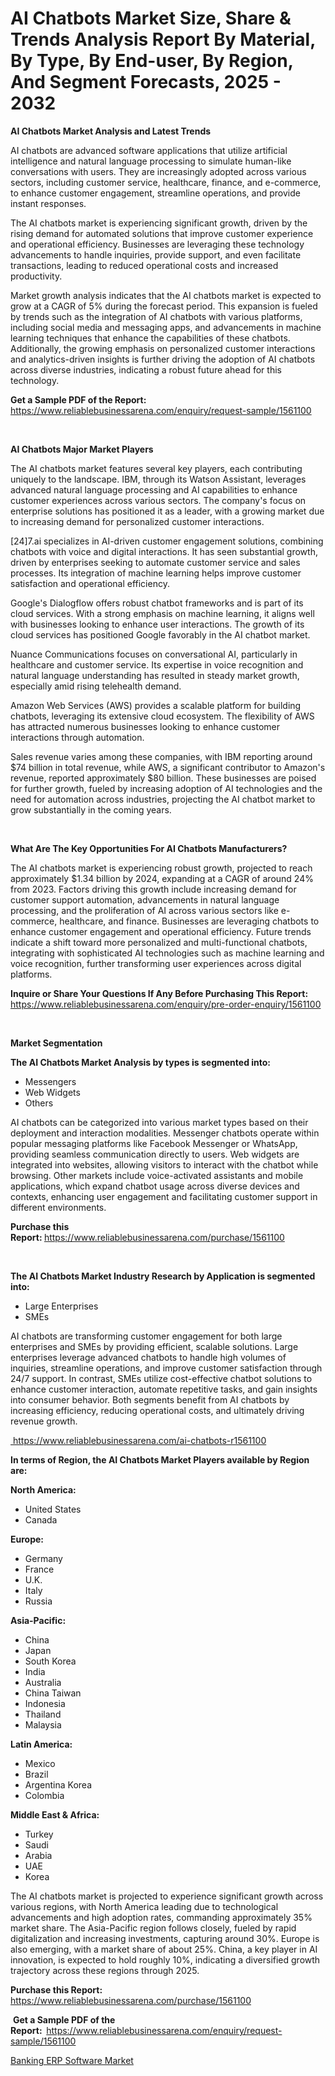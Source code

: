 <p><h1>AI Chatbots Market Size, Share & Trends Analysis Report By Material, By Type, By End-user, By Region, And Segment Forecasts, 2025 - 2032</h1></p><p><strong>AI Chatbots Market Analysis and Latest Trends</strong></p>
<p><p>AI chatbots are advanced software applications that utilize artificial intelligence and natural language processing to simulate human-like conversations with users. They are increasingly adopted across various sectors, including customer service, healthcare, finance, and e-commerce, to enhance customer engagement, streamline operations, and provide instant responses.</p><p>The AI chatbots market is experiencing significant growth, driven by the rising demand for automated solutions that improve customer experience and operational efficiency. Businesses are leveraging these technology advancements to handle inquiries, provide support, and even facilitate transactions, leading to reduced operational costs and increased productivity.</p><p>Market growth analysis indicates that the AI chatbots market is expected to grow at a CAGR of 5% during the forecast period. This expansion is fueled by trends such as the integration of AI chatbots with various platforms, including social media and messaging apps, and advancements in machine learning techniques that enhance the capabilities of these chatbots. Additionally, the growing emphasis on personalized customer interactions and analytics-driven insights is further driving the adoption of AI chatbots across diverse industries, indicating a robust future ahead for this technology.</p></p>
<p><strong>Get a Sample PDF of the Report:&nbsp;</strong> <a href="https://www.reliablebusinessarena.com/enquiry/request-sample/1561100?utm_campaign=2630&utm_medium=2&utm_source=Github&utm_content=ia&utm_term=09032025&utm_id=ai-chatbots">https://www.reliablebusinessarena.com/enquiry/request-sample/1561100</a></p>
<p>&nbsp;</p>
<p><strong>AI Chatbots Major Market Players</strong></p>
<p><p>The AI chatbots market features several key players, each contributing uniquely to the landscape. IBM, through its Watson Assistant, leverages advanced natural language processing and AI capabilities to enhance customer experiences across various sectors. The company's focus on enterprise solutions has positioned it as a leader, with a growing market due to increasing demand for personalized customer interactions.</p><p>[24]7.ai specializes in AI-driven customer engagement solutions, combining chatbots with voice and digital interactions. It has seen substantial growth, driven by enterprises seeking to automate customer service and sales processes. Its integration of machine learning helps improve customer satisfaction and operational efficiency.</p><p>Google's Dialogflow offers robust chatbot frameworks and is part of its cloud services. With a strong emphasis on machine learning, it aligns well with businesses looking to enhance user interactions. The growth of its cloud services has positioned Google favorably in the AI chatbot market.</p><p>Nuance Communications focuses on conversational AI, particularly in healthcare and customer service. Its expertise in voice recognition and natural language understanding has resulted in steady market growth, especially amid rising telehealth demand.</p><p>Amazon Web Services (AWS) provides a scalable platform for building chatbots, leveraging its extensive cloud ecosystem. The flexibility of AWS has attracted numerous businesses looking to enhance customer interactions through automation.</p><p>Sales revenue varies among these companies, with IBM reporting around $74 billion in total revenue, while AWS, a significant contributor to Amazon's revenue, reported approximately $80 billion. These businesses are poised for further growth, fueled by increasing adoption of AI technologies and the need for automation across industries, projecting the AI chatbot market to grow substantially in the coming years.</p></p>
<p>&nbsp;</p>
<p><strong>What Are The Key Opportunities For AI Chatbots Manufacturers?</strong></p>
<p><p>The AI chatbots market is experiencing robust growth, projected to reach approximately $1.34 billion by 2024, expanding at a CAGR of around 24% from 2023. Factors driving this growth include increasing demand for customer support automation, advancements in natural language processing, and the proliferation of AI across various sectors like e-commerce, healthcare, and finance. Businesses are leveraging chatbots to enhance customer engagement and operational efficiency. Future trends indicate a shift toward more personalized and multi-functional chatbots, integrating with sophisticated AI technologies such as machine learning and voice recognition, further transforming user experiences across digital platforms.</p></p>
<p><strong>Inquire or Share Your Questions If Any Before Purchasing This Report:</strong> <a href="https://www.reliablebusinessarena.com/enquiry/pre-order-enquiry/1561100?utm_campaign=2630&utm_medium=2&utm_source=Github&utm_content=ia&utm_term=09032025&utm_id=ai-chatbots">https://www.reliablebusinessarena.com/enquiry/pre-order-enquiry/1561100</a></p>
<p>&nbsp;</p>
<p><strong>Market Segmentation</strong></p>
<p><strong>The AI Chatbots Market Analysis by types is segmented into:</strong></p>
<p><ul><li>Messengers</li><li>Web Widgets</li><li>Others</li></ul></p>
<p><p>AI chatbots can be categorized into various market types based on their deployment and interaction modalities. Messenger chatbots operate within popular messaging platforms like Facebook Messenger or WhatsApp, providing seamless communication directly to users. Web widgets are integrated into websites, allowing visitors to interact with the chatbot while browsing. Other markets include voice-activated assistants and mobile applications, which expand chatbot usage across diverse devices and contexts, enhancing user engagement and facilitating customer support in different environments.</p></p>
<p><strong>Purchase this Report:&nbsp;</strong><a href="https://www.reliablebusinessarena.com/purchase/1561100?utm_campaign=2630&utm_medium=2&utm_source=Github&utm_content=ia&utm_term=09032025&utm_id=ai-chatbots">https://www.reliablebusinessarena.com/purchase/1561100</a></p>
<p>&nbsp;</p>
<p><strong>The AI Chatbots Market Industry Research by Application is segmented into:</strong></p>
<p><ul><li>Large Enterprises</li><li>SMEs</li></ul></p>
<p><p>AI chatbots are transforming customer engagement for both large enterprises and SMEs by providing efficient, scalable solutions. Large enterprises leverage advanced chatbots to handle high volumes of inquiries, streamline operations, and improve customer satisfaction through 24/7 support. In contrast, SMEs utilize cost-effective chatbot solutions to enhance customer interaction, automate repetitive tasks, and gain insights into consumer behavior. Both segments benefit from AI chatbots by increasing efficiency, reducing operational costs, and ultimately driving revenue growth.</p></p>
<p><a href="https://www.reliablebusinessarena.com/ai-chatbots-r1561100?utm_campaign=2630&utm_medium=2&utm_source=Github&utm_content=ia&utm_term=09032025&utm_id=ai-chatbots">&nbsp;https://www.reliablebusinessarena.com/ai-chatbots-r1561100</a></p>
<p><strong>In terms of Region, the AI Chatbots Market Players available by Region are:</strong></p>
<p>
    <p> <strong> North America: </strong>
        <ul>
            <li>United States</li>
            <li>Canada</li>
        </ul>
        </p> 
    <p> <strong> Europe: </strong>
        <ul>
            <li>Germany</li>
            <li>France</li>
            <li>U.K.</li>
            <li>Italy</li>
            <li>Russia</li>
        </ul>
        </p> 
    <p> <strong> Asia-Pacific: </strong>
        <ul>
            <li>China</li>
            <li>Japan</li>
            <li>South Korea</li>
            <li>India</li>
            <li>Australia</li>
            <li>China Taiwan</li>
            <li>Indonesia</li>
            <li>Thailand</li>
            <li>Malaysia</li>
        </ul>
        </p> 
    <p> <strong> Latin America: </strong>
        <ul>
            <li>Mexico</li>
            <li>Brazil</li>
            <li>Argentina Korea</li>
            <li>Colombia</li>
        </ul>
        </p> 
    <p> <strong> Middle East & Africa: </strong>
        <ul>
            <li>Turkey</li>
            <li>Saudi</li>
            <li>Arabia</li>
            <li>UAE</li>
            <li>Korea</li>
        </ul>
    </p>
    </p>
<p><p>The AI chatbots market is projected to experience significant growth across various regions, with North America leading due to technological advancements and high adoption rates, commanding approximately 35% market share. The Asia-Pacific region follows closely, fueled by rapid digitalization and increasing investments, capturing around 30%. Europe is also emerging, with a market share of about 25%. China, a key player in AI innovation, is expected to hold roughly 10%, indicating a diversified growth trajectory across these regions through 2025.</p></p>
<p><strong>Purchase this Report: </strong><a href="https://www.reliablebusinessarena.com/purchase/1561100?utm_campaign=2630&utm_medium=2&utm_source=Github&utm_content=ia&utm_term=09032025&utm_id=ai-chatbots">https://www.reliablebusinessarena.com/purchase/1561100</a></p>
<p>&nbsp;<strong>Get a Sample PDF of the Report:&nbsp;&nbsp;</strong><a href="https://www.reliablebusinessarena.com/enquiry/request-sample/1561100?utm_campaign=2630&utm_medium=2&utm_source=Github&utm_content=ia&utm_term=09032025&utm_id=ai-chatbots">https://www.reliablebusinessarena.com/enquiry/request-sample/1561100</a></p>
<p><strong></strong></p>
<p><p><a href="https://github.com/rileymgdorcas/Market-Research-Report-List-1/blob/main/banking-erp-software-market.md?utm_campaign=2630&utm_medium=2&utm_source=Github&utm_content=ia&utm_term=09032025&utm_id=ai-chatbots">Banking ERP Software Market</a></p></p>
